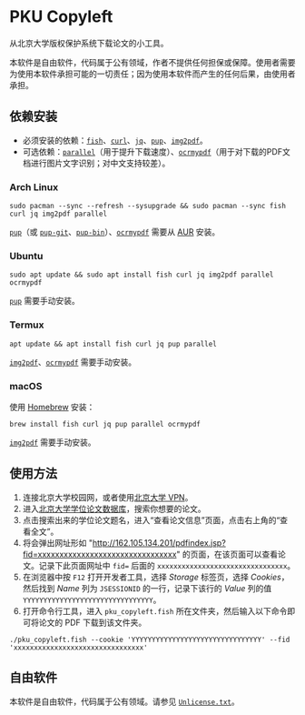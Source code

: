 # PKU Copyleft

从北京大学版权保护系统下载论文的小工具。

本软件是自由软件，代码属于公有领域，作者不提供任何担保或保障。使用者需要为使用本软件承担可能的一切责任；因为使用本软件而产生的任何后果，由使用者承担。

## 依赖安装

- 必须安装的依赖：[`fish`](https://github.com/fish-shell/fish-shell)、[`curl`](https://github.com/curl/curl)、[`jq`](https://github.com/stedolan/jq)、[`pup`](https://github.com/ericchiang/pup)、[`img2pdf`](https://github.com/josch/img2pdf)。
- 可选依赖：[`parallel`](https://www.gnu.org/software/parallel/)（用于提升下载速度）、[`ocrmypdf`](https://github.com/ocrmypdf/OCRmyPDF)（用于对下载的PDF文档进行图片文字识别；对中文支持较差）。

### Arch Linux

```shell
sudo pacman --sync --refresh --sysupgrade && sudo pacman --sync fish curl jq img2pdf parallel
```

[`pup`](https://aur.archlinux.org/packages/pup)（或 [`pup-git`](https://aur.archlinux.org/packages/pup-git)、[`pup-bin`](https://aur.archlinux.org/packages/pup-bin)）、[`ocrmypdf`](https://aur.archlinux.org/packages/ocrmypdf) 需要从 [AUR](https://aur.archlinux.org/) 安装。

### Ubuntu

```shell
sudo apt update && sudo apt install fish curl jq img2pdf parallel ocrmypdf
```

[`pup`](https://github.com/ericchiang/pup) 需要手动安装。

### Termux

```shell
apt update && apt install fish curl jq pup parallel
```

[`img2pdf`](https://github.com/josch/img2pdf)、[`ocrmypdf`](https://github.com/ocrmypdf/OCRmyPDF) 需要手动安装。

### macOS

使用 [Homebrew](https://brew.sh/) 安装：

```shell
brew install fish curl jq pup parallel ocrmypdf
```

[`img2pdf`](https://github.com/josch/img2pdf) 需要手动安装。

## 使用方法

1. 连接北京大学校园网，或者使用[北京大学 VPN](https://its.pku.edu.cn/service_1_vpn.jsp)。
2. 进入[北京大学学位论文数据库](https://thesis.lib.pku.edu.cn/)，搜索你想要的论文。
3. 点击搜索出来的学位论文题名，进入“查看论文信息”页面，点击右上角的“查看全文”。
4. 将会弹出网址形如 "http://162.105.134.201/pdfindex.jsp?fid=xxxxxxxxxxxxxxxxxxxxxxxxxxxxxxxx" 的页面，在该页面可以查看论文。记录下此页面网址中 `fid=` 后面的 `xxxxxxxxxxxxxxxxxxxxxxxxxxxxxxxx`。
5. 在浏览器中按 `F12` 打开开发者工具，选择 _Storage_ 标签页，选择 _Cookies_，然后找到 _Name_ 列为 `JSESSIONID` 的一行，记录下该行的 _Value_ 列的值 `YYYYYYYYYYYYYYYYYYYYYYYYYYYYYYYY`。
6. 打开命令行工具，进入 `pku_copyleft.fish` 所在文件夹，然后输入以下命令即可将论文的 PDF 下载到该文件夹。

```shell
./pku_copyleft.fish --cookie 'YYYYYYYYYYYYYYYYYYYYYYYYYYYYYYYY' --fid 'xxxxxxxxxxxxxxxxxxxxxxxxxxxxxxxx'
```

## 自由软件

本软件是自由软件，代码属于公有领域。请参见 [`Unlicense.txt`](./Unlicense.txt)。

